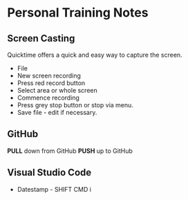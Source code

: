 # Personal Training Notes

## Screen Casting
Quicktime offers a quick and easy way to capture the screen. 
* File
* New screen recording
* Press red record button
* Select area or whole screen
* Commence recording
* Press grey stop button or stop via menu. 
* Save file - edit if necessary.


## GitHub
**PULL** down from GitHub
**PUSH** up to GitHub


## Visual Studio Code
* Datestamp - SHIFT CMD i

